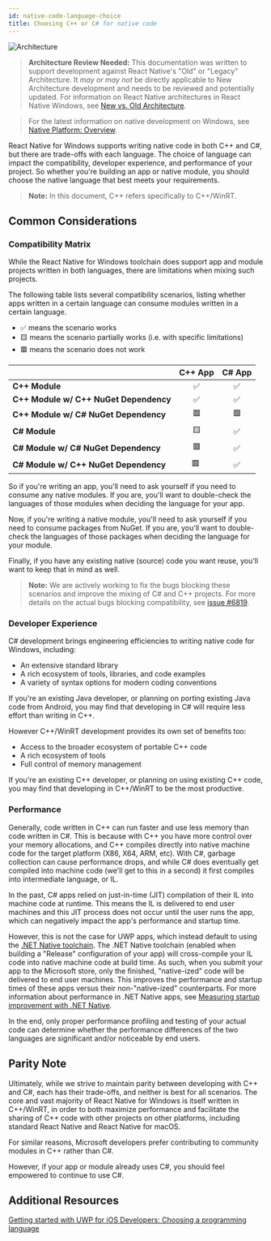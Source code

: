 ```yaml
---
id: native-code-language-choice
title: Choosing C++ or C# for native code
---
```


![Architecture](https://img.shields.io/badge/architecture-needs_review-red)

> **Architecture Review Needed:** This documentation was written to support development against React Native's "Old" or "Legacy" Architecture. It *may or may not* be directly applicable to New Architecture development and needs to be reviewed and potentially updated. For information on React Native architectures in React Native Windows, see [New vs. Old Architecture](new-architecture.md).

> For the latest information on native development on Windows, see [Native Platform: Overview](native-platform.md).

React Native for Windows supports writing native code in both C++ and C#, but there are trade-offs with each language. The choice of language can impact the compatibility, developer experience, and performance of your project. So whether you're building an app or native module, you should choose the native language that best meets your requirements.

> **Note:** In this document, C++ refers specifically to C++/WinRT.

## Common Considerations

### Compatibility Matrix

While the React Native for Windows toolchain does support app and module projects written in both languages, there are limitations when mixing such projects.

The following table lists several compatibility scenarios, listing whether apps written in a certain language can consume modules written in a certain language.

- ✅ means the scenario works
- 🟨 means the scenario partially works (i.e. with specific limitations)
- 🟥 means the scenario does not work

|  | **C++ App** | **C# App** |
|:--|:-:|:-:|
| **C++ Module** | ✅ | ✅ |
| **C++ Module w/ C++ NuGet Dependency** | ✅ | ✅ |
| **C++ Module w/ C# NuGet Dependency** | 🟥 | 🟥 |
| **C# Module** | 🟨 | ✅ |
| **C# Module w/ C# NuGet Dependency** | 🟥 | ✅ |
| **C# Module w/ C++ NuGet Dependency** | 🟥 | ✅ |

So if you're writing an app, you'll need to ask yourself if you need to consume any native modules. If you are, you'll want to double-check the languages of those modules when deciding the language for your app.

Now, if you're writing a native module, you'll need to ask yourself if you need to consume packages from NuGet. If you are, you'll want to double-check the languages of those packages when deciding the language for your module.

Finally, if you have any existing native (source) code you want reuse, you'll want to keep that in mind as well.

>**Note:** We are actively working to fix the bugs blocking these scenarios and improve the mixing of C# and C++ projects. For more details on the actual bugs blocking compatibility, see [issue #6819](https://github.com/microsoft/react-native-windows/issues/6819).

### Developer Experience

C# development brings engineering efficiencies to writing native code for Windows, including:

- An extensive standard library
- A rich ecosystem of tools, libraries, and code examples
- A variety of syntax options for modern coding conventions

If you're an existing Java developer, or planning on porting existing Java code from Android, you may find that developing in C# will require less effort than writing in C++.

However C++/WinRT development provides its own set of benefits too:

- Access to the broader ecosystem of portable C++ code
- A rich ecosystem of tools
- Full control of memory management

If you're an existing C++ developer, or planning on using existing C++ code, you may find that developing in C++/WinRT to be the most productive.

### Performance

Generally, code written in C++ can run faster and use less memory than code written in C#. This is because with C++ you have more control over your memory allocations, and C++ compiles directly into native machine code for the target platform (X86, X64, ARM, etc). With C#, garbage collection can cause performance drops, and while C# does eventually get compiled into machine code (we'll get to this in a second) it first compiles into intermediate language, or IL.

In the past, C# apps relied on just-in-time (JIT) compilation of their IL into machine code at runtime. This means the IL is delivered to end user machines and this JIT process does not occur until the user runs the app, which can negatively impact the app's performance and startup time.

However, this is not the case for UWP apps, which instead default to using the [.NET Native toolchain](https://docs.microsoft.com/en-us/dotnet/framework/net-native/). The .NET Native toolchain (enabled when building a "Release" configuration of your app) will cross-compile your IL code into native machine code at build time. As such, when you submit your app to the Microsoft store, only the finished, "native-ized" code will be delivered to end user machines. This improves the performance and startup times of these apps versus their non-"native-ized" counterparts. For more information about performance in .NET Native apps, see [Measuring startup improvement with .NET Native](https://docs.microsoft.com/dotnet/framework/net-native/measuring-startup-improvement-with-net-native).

In the end, only proper performance profiling and testing of your actual code can determine whether the performance differences of the two languages are significant and/or noticeable by end users.

## Parity Note

Ultimately, while we strive to maintain parity between developing with C++ and C#, each has their trade-offs, and neither is best for all scenarios. The core and vast majority of React Native for Windows is itself written in C++/WinRT, in order to both maximize performance and facilitate the sharing of C++ code with other projects on other platforms, including standard React Native and React Native for macOS.

For similar reasons, Microsoft developers prefer contributing to community modules in C++ rather than C#.

However, if your app or module already uses C#, you should feel empowered to continue to use C#.

## Additional Resources

[Getting started with UWP for iOS Developers: Choosing a programming language](https://docs.microsoft.com/windows/uwp/porting/getting-started-choosing-a-programming-language)
